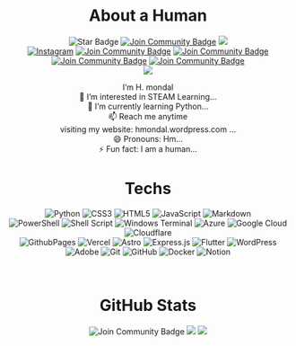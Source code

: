 <h1 align="center">About a Human </h1>

<div align="center">

<img src="https://img.shields.io/static/v1?label=%F0%9F%8C%9F&message=If%20Useful&style=style=flat&color=BC4E99" alt="Star Badge"/>
<a href="https://discord.com/invite/sp6eXC5BXr"><img src="https://img.shields.io/badge/Discord-%237289DA.svg?logo=discord&logoColor=white" alt="Join Community Badge"/></a> 
<a href="https://twitter.com/thehmondal" ><img src="https://img.shields.io/twitter/follow/thehmondal.svg?style=social" /> </a>
<br>
<a href="https://instagram.com/hrimondal"><img src="https://img.shields.io/badge/Instagram-%23E4405F.svg?logo=Instagram&logoColor=white" alt="Instagram"/></a> 
<a href="https://linkedin.com/in/hrimondal"><img src="https://img.shields.io/badge/LinkedIn-%230077B5.svg?logo=linkedin&logoColor=white" alt="Join Community Badge"/></a> 
<a href="https://medium.com/@hmondal"><img src="https://img.shields.io/badge/Medium-12100E?logo=medium&logoColor=white" alt="Join Community Badge"/></a> 
<a href="https://reddit.com/user/hmondal"><img src="https://img.shields.io/badge/Reddit-%23FF4500.svg?logo=Reddit&logoColor=white" alt="Join Community Badge"/></a> 
<a href="https://youtube.com/@hrimondal"><img src="https://img.shields.io/badge/YouTube-%23FF0000.svg?logo=YouTube&logoColor=white" alt="Join Community Badge"/></a> 
<br>
<img src="https://visitcount.itsvg.in/api?id=hrimondal&icon=0&color=0">

<br>

I’m  H. mondal  
👀 I’m interested in STEAM Learning...  
🌱 I’m currently learning Python...  
📫 Reach me anytime  
visiting my website: hmondal.wordpress.com ...  
😄 Pronouns: Hm...  
⚡ Fun fact: I am a human...  



<h1 align="center">Techs </h1>


![Python](https://img.shields.io/badge/python-3670A0?style=flat&logo=python&logoColor=ffdd54) 
![CSS3](https://img.shields.io/badge/css3-%231572B6.svg?style=flat&logo=css3&logoColor=white) 
![HTML5](https://img.shields.io/badge/html5-%23E34F26.svg?style=flat&logo=html5&logoColor=white) 
![JavaScript](https://img.shields.io/badge/javascript-%23323330.svg?style=flat&logo=javascript&logoColor=%23F7DF1E) 
![Markdown](https://img.shields.io/badge/markdown-%23000000.svg?style=flat&logo=markdown&logoColor=white) 
<br>
![PowerShell](https://img.shields.io/badge/PowerShell-%235391FE.svg?style=flat&logo=powershell&logoColor=white) 
![Shell Script](https://img.shields.io/badge/shell_script-%23121011.svg?style=flat&logo=gnu-bash&logoColor=white) 
![Windows Terminal](https://img.shields.io/badge/Windows%20Terminal-%234D4D4D.svg?style=flat&logo=windows-terminal&logoColor=white) 
![Azure](https://img.shields.io/badge/azure-%230072C6.svg?style=flat&logo=microsoftazure&logoColor=white) 
![Google Cloud](https://img.shields.io/badge/GoogleCloud-%234285F4.svg?style=flat&logo=google-cloud&logoColor=white) 
![Cloudflare](https://img.shields.io/badge/Cloudflare-F38020?style=flat&logo=Cloudflare&logoColor=white) 
<br>
![GithubPages](https://img.shields.io/badge/github%20pages-121013?style=flat&logo=github&logoColor=white) 
![Vercel](https://img.shields.io/badge/vercel-%23000000.svg?style=flat&logo=vercel&logoColor=white) 
![Astro](https://img.shields.io/badge/astro-%232C2052.svg?style=flat&logo=astro&logoColor=white) ![Express.js](https://img.shields.io/badge/express.js-%23404d59.svg?style=flat&logo=express&logoColor=%2361DAFB) ![Flutter](https://img.shields.io/badge/Flutter-%2302569B.svg?style=flat&logo=Flutter&logoColor=white) 
![WordPress](https://img.shields.io/badge/WordPress-%23117AC9.svg?style=flat&logo=WordPress&logoColor=white) 
![Adobe](https://img.shields.io/badge/adobe-%23FF0000.svg?style=flat&logo=adobe&logoColor=white) 
![Git](https://img.shields.io/badge/git-%23F05033.svg?style=flat&logo=git&logoColor=white) 
![GitHub](https://img.shields.io/badge/github-%23121011.svg?style=flat&logo=github&logoColor=white) 
![Docker](https://img.shields.io/badge/docker-%230db7ed.svg?style=flat&logo=docker&logoColor=white) 
![Notion](https://img.shields.io/badge/Notion-%23000000.svg?style=flat&logo=notion&logoColor=white) 

<br>

<h1 align="center">GitHub Stats</h1>

<img src="https://github-readme-stats.vercel.app/api?username=hrimondal&theme=dark&hide_border=false&include_all_commits=false&count_private=false" alt="Join Community Badge"/>

<img src="https://github-readme-streak-stats.herokuapp.com/?user=hrimondal&theme=dark&hide_border=false">

<img src="https://github-readme-stats.vercel.app/api/top-langs/?username=hrimondal&theme=dark&hide_border=false&include_all_commits=false&count_private=false&layout=compact">

</div>
